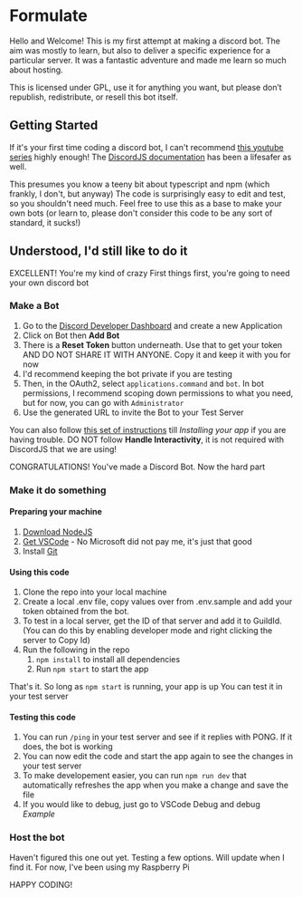 # Formulate

Hello and Welcome! This is my first attempt at making a discord bot. The aim was mostly to learn, but also to deliver a specific experience for a particular server. It was a fantastic adventure and made me learn so much about hosting.

This is licensed under GPL, use it for anything you want, but please don’t republish, redistribute, or resell this bot itself.

## Getting Started

If it's your first time coding a discord bot, I can't recommend [this youtube series](https://www.youtube.com/playlist?list=PLaxxQQak6D_f4Z5DtQo0b1McgjLVHmE8Q) highly enough!
The [DiscordJS documentation](https://discordjs.guide/#before-you-begin) has been a lifesafer as well.

This presumes you know a teeny bit about typescript and npm (which frankly, I don't, but anyway)
The code is surprisingly easy to edit and test, so you shouldn't need much.
Feel free to use this as a base to make your own bots (or learn to, please don't consider this code to be any sort of standard, it sucks!)

## Understood, I'd still like to do it

EXCELLENT! You're my kind of crazy
First things first, you're going to need your own discord bot

### Make a Bot

1. Go to the [Discord Developer Dashboard](https://discord.com/developers/applications) and create a new Application
2. Click on Bot then **Add Bot**
3. There is a **Reset Token** button underneath. Use that to get your token AND DO NOT SHARE IT WITH ANYONE. Copy it and keep it with you for now
4. I'd recommend keeping the bot private if you are testing
5. Then, in the OAuth2, select `applications.command` and `bot`. In bot permissions, I recommend scoping down permissions to what you need, but for now, you can go with `Administrator`
6. Use the generated URL to invite the Bot to your Test Server

You can also follow [this set of instructions](https://discord.com/developers/docs/getting-started) till *Installing your app* if you are having trouble.
DO NOT follow **Handle Interactivity**, it is not required with DiscordJS that we are using!

CONGRATULATIONS! You've made a Discord Bot. Now the hard part

### Make it do something

#### Preparing your machine

1. [Download NodeJS](https://nodejs.org/en/download/)
2. [Get VSCode](https://code.visualstudio.com/Download) - No Microsoft did not pay me, it's just that good
3. Install [Git](https://git-scm.com/download/win)

#### Using this code

1. Clone the repo into your local machine
2. Create a local .env file, copy values over from .env.sample and add your token obtained from the bot.
3. To test in a local server, get the ID of that server and add it to GuildId. (You can do this by enabling developer mode and right clicking the server to Copy Id)
4. Run the following in the repo
   1. `npm install` to install all dependencies
   2. Run `npm start` to start the app

That's it. So long as `npm start` is running, your app is up
You can test it in your test server

#### Testing this code

1. You can run `/ping` in your test server and see if it replies with PONG. If it does, the bot is working
2. You can now edit the code and start the app again to see the changes in your test server
3. To make developement easier, you can run `npm run dev` that automatically refreshes the app when you make a change and save the file
4. If you would like to debug, just go to VSCode Debug and debug *Example*

### Host the bot

Haven't figured this one out yet. Testing a few options. Will update when I find it.
For now, I've been using my Raspberry Pi

HAPPY CODING!
